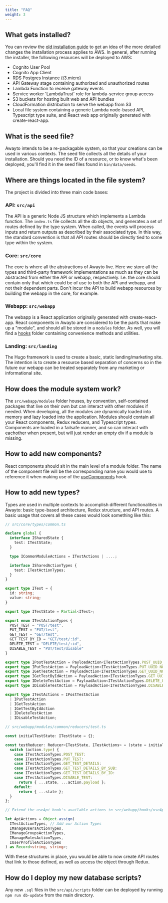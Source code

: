 ```yaml
---
title: "FAQ"
weight: 3
---
```


## What gets installed?
You can review the [old installation guide](https://github.com/keybittech/awayto/blob/main/INSTALL.md) to get an idea of the more detailed changes the installation process applies to AWS. In general, after running the installer, the following resources will be deployed to AWS:

- Cognito User Pool
- Cognito App Client
- RDS Postgres Instance (t3.micro)
- API Gateway stage containing authorized and unauthorized routes
- Lambda Function to receive gateway events
- Service worker 'LambdaTrust' role for lambda-service group access
- S3 buckets for hosting built web and API bundles
- CloudFormation distribution to serve the webapp from S3
- Local file system containing a generic Lambda node-based API, Typescript type suite, and React web app originally generated with create-react-app.

## What is the seed file?
Awayto intends to be a re-packagable system, so that your creations can be used in various contexts. The seed file collects all the details of your installation. Should you need the ID of a resource, or to know what's been deployed, you'll find it in the seed files found in `bin/data/seeds`.

## Where are things located in the file system?
The project is divided into three main code bases:

### API: `src/api`
The API is a generic Node JS structure which implements a Lambda function. The `index.ts` file collects all the db objects, and generates a set of routes defined by the type system. When called, the events will process inputs and return outputs as described by their associated type. In this way, the standard convention is that all API routes should be directly tied to some type within the system.

### Core: `src/core`
The core is where all the abstractions of Awayto live. Here we store all the types and third-party framework implementations as much as they can be abstracted from either the API or webapp, respectively. I.e. the core should contain only that which could be of use to both the API and webapp, and not their dependent parts. Don't incur the API to build webapp resources by building the webapp in the core, for example.

### Webapp: `src/webapp`
The webapp is a React application originally generated with create-react-app. React components in Awayto are considered to be the parts that make up a "module", and should all be stored in a `modules` folder. As well, you will find a [hooks](https://github.com/keybittech/awayto#hooks) folder containing convenience methods and utilities.

### Landing: `src/landing`
The Hugo framework is used to create a basic, static landing/marketing site. The intention is to create a resource based separation of concerns so in the future our webapp can be treated separately from any marketing or informational site.

## How does the module system work?
The `src/webapp/modules` folder houses, by convention, self-contained packages that live on their own but can interact with other modules if needed. When developing, all the modules are dynamically loaded into memory and lazy loaded into the application. Modules should contain all your React components, Redux reducers, and Typescript types. Components are loaded in a failsafe manner, and so can interact with eachother when present, but will just render an empty div if a module is missing.

## How to add new components?
React components should sit in the main level of a module folder. The name of the component file will be the corresponding name you would use to reference it when making use of the [useComponents](https://github.com/keybittech/awayto#usecomponents) hook.

## How to add new types?
Types are used in multiple contexts to accomplish different functionalities in Awayto: basic type-based architecture, Redux structure, and API routes. A basic usage that covers all these cases would look something like this:

```ts
// src/core/types/common.ts

declare global {
  interface ISharedState {
    test: ITestState;
  }

  type ICommonModuleActions = ITestActions | ....;

  interface ISharedActionTypes {
    test: ITestActionTypes;
  }
}

export type ITest = {
  id: string;
  value: string;
}

export type ITestState = Partial<ITest>;

export enum ITestActionTypes {
  POST_TEST = "POST/test",
  PUT_TEST = "PUT/test",
  GET_TEST = "GET/test",
  GET_TEST_BY_ID = "GET/test/:id",
  DELETE_TEST = "DELETE/test/:id",
  DISABLE_TEST = "PUT/test/disable"
}

export type IPostTestAction = PayloadAction<ITestActionTypes.POST_UUID_NOTES, ITestState>;
export type IPutTestAction = PayloadAction<ITestActionTypes.PUT_UUID_NOTES, ITestState>;
export type IGetTestAction = PayloadAction<ITestActionTypes.GET_UUID_NOTES, ITestState>;
export type IGetTestByIdAction = PayloadAction<ITestActionTypes.GET_UUID_NOTES_BY_ID, ITestState>;
export type IDeleteTestAction = PayloadAction<ITestActionTypes.DELETE_UUID_NOTES, ITestState>;
export type IDisableTestAction = PayloadAction<ITestActionTypes.DISABLE_UUID_NOTES, ITestState[]>;

export type ITestActions = IPostTestAction
  | IPutTestAction
  | IGetTestAction
  | IGetTestByIdAction
  | IDeleteTestAction
  | IDisableTestAction;

// src/webapp/modules/common/reducers/test.ts

const initialTestState: ITestState = {};

const testReducer: Reducer<ITestState, ITestActions> = (state = initialTestState, action) => {
  switch (action.type) {
    case ITestActionTypes.POST_TEST:
    case ITestActionTypes.PUT_TEST:
    case ITestActionTypes.GET_TEST_DETAILS:
    case ITestActionTypes.GET_TEST_DETAILS_BY_SUB:
    case ITestActionTypes.GET_TEST_DETAILS_BY_ID:
    case ITestActionTypes.DISABLE_TEST:
      return { ...state, ...action.payload };
    default:
      return { ...state };
  }
};

// Extend the useApi hook's available actions in src/webapp/hooks/useApi.ts

let ApiActions = Object.assign(
  ITestActionTypes, // Add our Action Types
  IManageUsersActionTypes,
  IManageGroupsActionTypes,
  IManageRolesActionTypes,
  IUserProfileActionTypes
) as Record<string, string>;
```

With these structures in place, you would be able to now create API routes that link to those defined, as well as access the object through Redux.

## How do I deploy my new database scripts?
Any new `.sql` files in the `src/api/scripts` folder can be deployed by running `npm run db-update` from the main directory.

